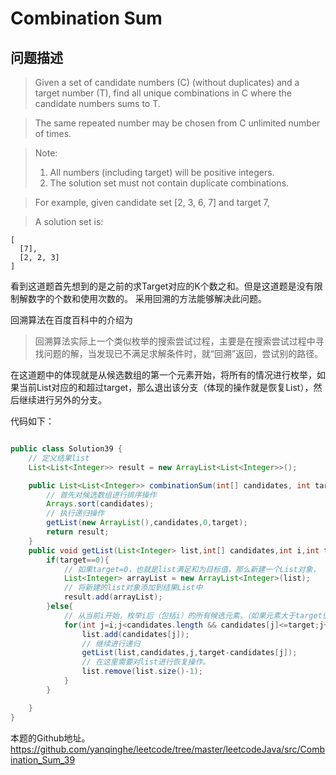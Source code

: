 # Combination Sum

## 问题描述

>Given a set of candidate numbers (C) (without duplicates) and a target number (T), find all unique combinations in C where the candidate numbers sums to T.

>The same repeated number may be chosen from C unlimited number of times.

>Note:
>1. All numbers (including target) will be positive integers.
>2. The solution set must not contain duplicate combinations.

>For example, given candidate set [2, 3, 6, 7] and target 7,

> A solution set is: 

>
```
[
  [7],
  [2, 2, 3]
]
```

看到这道题首先想到的是之前的求Target对应的K个数之和。但是这道题是没有限制解数字的个数和使用次数的。
采用回溯的方法能够解决此问题。

回溯算法在百度百科中的介绍为
> 回溯算法实际上一个类似枚举的搜索尝试过程，主要是在搜索尝试过程中寻找问题的解，当发现已不满足求解条件时，就“回溯”返回，尝试别的路径。

在这道题中的体现就是从候选数组的第一个元素开始，将所有的情况进行枚举，如果当前List对应的和超过target，那么退出该分支（体现的操作就是恢复List），然后继续进行另外的分支。

代码如下：
``` java

public class Solution39 {
    // 定义结果list
    List<List<Integer>> result = new ArrayList<List<Integer>>();

    public List<List<Integer>> combinationSum(int[] candidates, int target) {
        // 首先对候选数组进行排序操作
        Arrays.sort(candidates);
        // 执行递归操作
        getList(new ArrayList(),candidates,0,target);
        return result;
    }
    public void getList(List<Integer> list,int[] candidates,int i,int target){
        if(target==0){
            // 如果target=0，也就是list满足和为目标值，那么新建一个List对象，
            List<Integer> arrayList = new ArrayList<Integer>(list);
            // 将新建的list对象添加到结果List中
            result.add(arrayList);
        }else{
            // 从当前i开始，枚举i后（包括i）的所有候选元素，（如果元素大于target值，那么直接终止）
            for(int j=i;j<candidates.length && candidates[j]<=target;j++){
                list.add(candidates[j]);
                // 继续进行递归
                getList(list,candidates,j,target-candidates[j]);
                // 在这里需要对list进行恢复操作。
                list.remove(list.size()-1);
            }
        }

    }
}

```

本题的Github地址。
https://github.com/yanqinghe/leetcode/tree/master/leetcodeJava/src/Combination_Sum_39